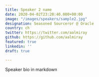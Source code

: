 ```yaml
---
title: Speaker 2 name
date: 2020-04-02T23:28:40.000+00:00
image: "/images/speakers/sample2.jpg"
designation: Seasoned Sourceror @ Oracle
country: ch
twitter: https://twitter.com/aalmiray
github: https://github.com/aalmiray
featured: true
linkedin: ''
draft: true

---
```

Speaker bio in markdown